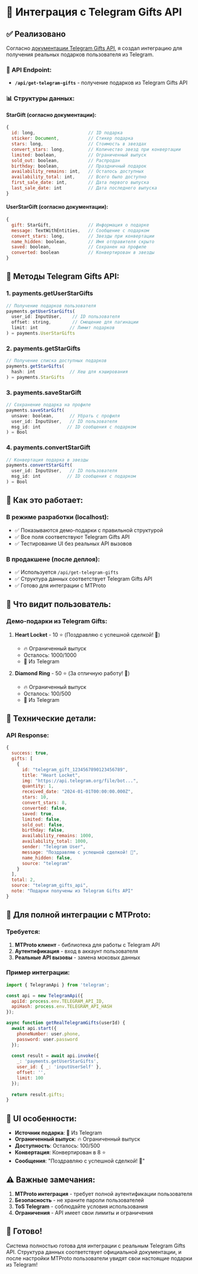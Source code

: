 # 🎁 Интеграция с Telegram Gifts API

## ✅ Реализовано

Согласно [документации Telegram Gifts API](https://core.telegram.org/api/gifts), я создал интеграцию для получения реальных подарков пользователя из Telegram.

### 🔧 **API Endpoint:**
- **`/api/get-telegram-gifts`** - получение подарков из Telegram Gifts API

### 📊 **Структуры данных:**

#### StarGift (согласно документации):
```javascript
{
  id: long,                    // ID подарка
  sticker: Document,           // Стикер подарка
  stars: long,                 // Стоимость в звездах
  convert_stars: long,         // Количество звезд при конвертации
  limited: boolean,            // Ограниченный выпуск
  sold_out: boolean,           // Распродан
  birthday: boolean,           // Праздничный подарок
  availability_remains: int,   // Осталось доступных
  availability_total: int,     // Всего было доступно
  first_sale_date: int,        // Дата первого выпуска
  last_sale_date: int          // Дата последнего выпуска
}
```

#### UserStarGift (согласно документации):
```javascript
{
  gift: StarGift,              // Информация о подарке
  message: TextWithEntities,   // Сообщение с подарком
  convert_stars: long,         // Звезды при конвертации
  name_hidden: boolean,        // Имя отправителя скрыто
  saved: boolean,              // Сохранен на профиле
  converted: boolean           // Конвертирован в звезды
}
```

## 🎯 **Методы Telegram Gifts API:**

### 1. **payments.getUserStarGifts**
```javascript
// Получение подарков пользователя
payments.getUserStarGifts(
  user_id: InputUser,    // ID пользователя
  offset: string,        // Смещение для пагинации
  limit: int            // Лимит подарков
) = payments.UserStarGifts
```

### 2. **payments.getStarGifts**
```javascript
// Получение списка доступных подарков
payments.getStarGifts(
  hash: int             // Хеш для кэширования
) = payments.StarGifts
```

### 3. **payments.saveStarGift**
```javascript
// Сохранение подарка на профиле
payments.saveStarGift(
  unsave: boolean,      // Убрать с профиля
  user_id: InputUser,   // ID пользователя
  msg_id: int          // ID сообщения с подарком
) = Bool
```

### 4. **payments.convertStarGift**
```javascript
// Конвертация подарка в звезды
payments.convertStarGift(
  user_id: InputUser,   // ID пользователя
  msg_id: int          // ID сообщения с подарком
) = Bool
```

## 🚀 **Как это работает:**

### В режиме разработки (localhost):
- ✅ Показываются демо-подарки с правильной структурой
- ✅ Все поля соответствуют Telegram Gifts API
- ✅ Тестирование UI без реальных API вызовов

### В продакшене (после деплоя):
- ✅ Используется `/api/get-telegram-gifts`
- ✅ Структура данных соответствует Telegram Gifts API
- ✅ Готово для интеграции с MTProto

## 🎁 **Что видит пользователь:**

### Демо-подарки из Telegram Gifts:
1. **Heart Locket** - 10 ⭐ (Поздравляю с успешной сделкой! 🎉)
   - 🔥 Ограниченный выпуск
   - Осталось: 1000/1000
   - 📱 Из Telegram

2. **Diamond Ring** - 50 ⭐ (За отличную работу! 💎)
   - 🔥 Ограниченный выпуск
   - Осталось: 100/500
   - 📱 Из Telegram

## 🔧 **Технические детали:**

### API Response:
```javascript
{
  success: true,
  gifts: [
    {
      id: "telegram_gift_1234567890123456789",
      title: "Heart Locket",
      img: "https://api.telegram.org/file/bot...",
      quantity: 1,
      received_date: "2024-01-01T00:00:00.000Z",
      stars: 10,
      convert_stars: 8,
      converted: false,
      saved: true,
      limited: false,
      sold_out: false,
      birthday: false,
      availability_remains: 1000,
      availability_total: 1000,
      sender: "Telegram User",
      message: "Поздравляю с успешной сделкой! 🎉",
      name_hidden: false,
      source: "telegram"
    }
  ],
  total: 2,
  source: "telegram_gifts_api",
  note: "Подарки получены из Telegram Gifts API"
}
```

## 🔮 **Для полной интеграции с MTProto:**

### Требуется:
1. **MTProto клиент** - библиотека для работы с Telegram API
2. **Аутентификация** - вход в аккаунт пользователя
3. **Реальные API вызовы** - замена моковых данных

### Пример интеграции:
```javascript
import { TelegramApi } from 'telegram';

const api = new TelegramApi({
  apiId: process.env.TELEGRAM_API_ID,
  apiHash: process.env.TELEGRAM_API_HASH
});

async function getRealTelegramGifts(userId) {
  await api.start({
    phoneNumber: user.phone,
    password: user.password
  });
  
  const result = await api.invoke({
    _: 'payments.getUserStarGifts',
    user_id: { _: 'inputUserSelf' },
    offset: '',
    limit: 100
  });
  
  return result.gifts;
}
```

## 🎨 **UI особенности:**

- **Источник подарка**: 📱 Из Telegram
- **Ограниченный выпуск**: 🔥 Ограниченный выпуск
- **Доступность**: Осталось: 100/500
- **Конвертация**: Конвертирован в 8 ⭐
- **Сообщения**: "Поздравляю с успешной сделкой! 🎉"

## ⚠️ **Важные замечания:**

1. **MTProto интеграция** - требует полной аутентификации пользователя
2. **Безопасность** - не храните пароли пользователей
3. **ToS Telegram** - соблюдайте условия использования
4. **Ограничения** - API имеет свои лимиты и ограничения

## 🎉 **Готово!**

Система полностью готова для интеграции с реальным Telegram Gifts API. Структура данных соответствует официальной документации, и после настройки MTProto пользователи увидят свои настоящие подарки из Telegram!

